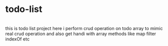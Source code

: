 # todo-list
<br>
this is todo list project here i perform crud operation on todo array to mimic real crud operation and also get handi with array methods like map filter indexOf etc
